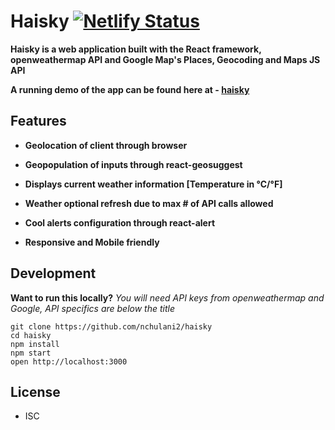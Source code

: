 # Haisky [![Netlify Status](https://api.netlify.com/api/v1/badges/082fcc87-39fe-4039-9c9b-a03d85183420/deploy-status)](https://app.netlify.com/sites/navsearch/deploys)

**Haisky is a web application built with the React framework, openweathermap API and Google Map's Places, Geocoding and Maps JS API**

**A running demo of the app can be found here at - [haisky](https://navsearch.netlify.com/)**

## Features

- **Geolocation of client through browser**

- **Geopopulation of inputs through react-geosuggest**

- **Displays current weather information [Temperature in °C/°F]**

- **Weather optional refresh due to max # of API calls allowed**

- **Cool alerts configuration through react-alert**

- **Responsive and Mobile friendly**

## Development

**Want to run this locally?**
_You will need API keys from openweathermap and Google, API specifics are below the title_

```
git clone https://github.com/nchulani2/haisky
cd haisky
npm install
npm start
open http://localhost:3000
```

## License

- ISC
